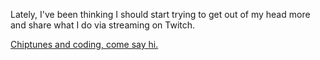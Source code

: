 Lately, I've been thinking I should start trying to get out of my head more and
share what I do via streaming on Twitch. 

[Chiptunes and coding, come say hi.](https://twitch.tv/lmorchard)

